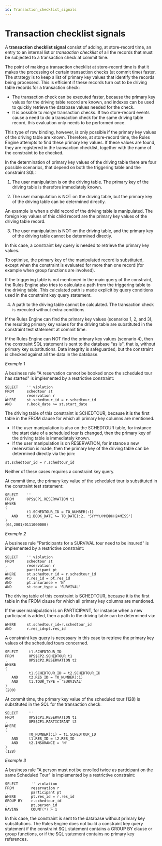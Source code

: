 ```yaml
---
id: Transaction_checklist_signals
---
```


# Transaction checklist signals

A **transaction checklist signal** consist of adding, at store-record time, an entry to an internal list or *transaction checklist* of all the records that must be subjected to a transaction check at commit time.

The point of making a transaction checklist at store-record time is that it makes the processing of certain transaction checks (at commit time) faster. The strategy is to keep a list of primary key values that identify the records being processed. This is efficient if these records turn out to be driving table records for a transaction check:

- The transaction check can be executed faster, because the primary key values for the driving table record are known, and indexes can be used to quickly retrieve the database values needed for the check.
- It is possible to *merge* transaction checks. If two store-record events cause a need to do a transaction check for the same driving table record, this evaluation only needs to be performed once.

This type of row binding, however, is only possible if the primary key values of the driving table are known. Therefore, at store-record time, the Rules Engine attempts to find these primary key values. If these values are found, they are registered in the transaction checklist, together with the name of the constraint to be checked.

In the determination of primary key values of the driving table there are four possible scenarios, that depend on both the triggering table and the constraint SQL:

1. The user manipulation is on the driving table. The primary key of the driving table is therefore immediately known.

2. The user manipulation is NOT on the driving table, but the primary key of the driving table can be determined directly.

An example is when a child record of the driving table is manipulated. The foreign key values of this child record are the primary key values of the driving table record.

3. The user manipulation is NOT on the driving table, and the primary key of the driving table cannot be determined directly.

In this case, a constraint key query is needed to retrieve the primary key values.

To optimise, the primary key of the manipulated record is substituted, except when the constraint is evaluated for more than one record (for example when group functions are involved).

If the triggering table is not mentioned in the main query of the constraint, the Rules Engine also tries to calculate a path from the triggering table to the driving table. This calculated path is made explicit by query conditions used in the constraint key query statement.

4. A path to the driving table cannot be calculated. The transaction check is executed without extra conditions.

If the Rules Engine can find the primary key values (scenarios 1, 2, and 3), the resulting primary key values for the driving table are substituted in the constraint test statement at commit time.

If the Rules Engine can NOT find the primary key values (scenario 4), then the constraint SQL statement is sent to the database "as is", that is, without primary key substitutions. Data integrity is safeguarded, but the constraint is checked against all the data in the database.

*Example 1*

A business rule "A reservation cannot be booked once the scheduled tour has started" is implemented by a restrictive constraint:

```
SELECT    '' violation
FROM      schedtour st
,         reservation r
WHERE     st.schedtour_id = r.schedtour_id
AND       r.book_date >= st.start_date
```

The driving table of this constraint is SCHEDTOUR, because it is the first table in the FROM clause for which all primary key columns are mentioned.

- If the user manipulation is also on the SCHEDTOUR table, for instance the start date of a scheduled tour is changed, then the primary key of the driving table is immediately known.
- If the user manipulation is on RESERVATION, for instance a new reservation is made, then the primary key of the driving table can be determined directly via the join:

```
st.schedtour_id = r.schedtour_id
```

Neither of these cases requires a constraint key query.

At commit time, the primary key value of the scheduled tour is substituted in the constraint test statement:

```
SELECT    ''
FROM      OPS$CP1.RESERVATION t1
WHERE   
(
          t1.SCHEDTOUR_ID = TO_NUMBER(:1)
   AND    t1.BOOK_DATE >= TO_DATE(:2, 'SYYYY/MMDDHH24MISS')
)
(64,2001/0111000000)
```

*Example 2*

A business rule "Participants for a SURVIVAL tour need to be insured" is implemented by a restrictive constraint:

```
SELECT    '' violation
FROM      schedtour st
,         reservation r
,         participant pt
WHERE     st.schedtour_id = r.schedtour_id
AND       r.res_id = pt.res_id
AND       pt.insurance = 'N'
AND       st.tour_type = 'SURVIVAL'
```

The driving table of this constraint is SCHEDTOUR, because it is the first table in the FROM clause for which all primary key columns are mentioned.

If the user manipulation is on PARTICIPANT, for instance when a new participant is added, then a path to the driving table can be determined via:

```
WHERE     st.schedtour_id=r.schedtour_id
AND       r.res_id=pt.res_id
```

A constraint key query is necessary in this case to retrieve the primary key values of the scheduled tours concerned.

```
SELECT     t1.SCHEDTOUR_ID
FROM       OPS$CP2.SCHEDTOUR t1
,          OPS$CP2.RESERVATION t2
WHERE   
(
           t1.SCHEDTOUR_ID = t2.SCHEDTOUR_ID
   AND     t2.RES_ID = TO_NUMBER(:1)
   AND     t1.TOUR_TYPE = 'SURVIVAL'
)
(200)
```

At commit time, the primary key value of the scheduled tour (128) is substituted in the SQL for the transaction check:

```
SELECT     ''
FROM       OPS$CP1.RESERVATION t1
,          OPS$CP1.PARTICIPANT t2
WHERE      
(
           TO_NUMBER(:1) = t1.SCHEDTOUR_ID
   AND     t1.RES_ID = t2.RES_ID
   AND     t2.INSURANCE = 'N'
)
(128)
```

*Example 3*

A business rule "A person must not be enrolled twice as participant on the same Scheduled Tour" is implemented by a restrictive constraint:

```
SELECT      '' violation
FROM        reservation r
,           participant pt
WHERE       pt.res_id = r.res_id
GROUP BY    r.schedtour_id
,           pt.person_id
HAVING      COUNT(*) > 1
```

In this case, the constraint is sent to the database without primary key substitutions. The Rules Engine does not build a constraint key query statement if the constraint SQL statement contains a GROUP BY clause or group functions, or if the SQL statement contains no primary key references.